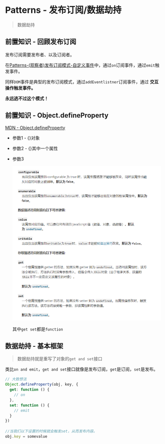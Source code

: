 # Patterns - 发布订阅/数据劫持
> 数据劫持

## 前置知识 - 回顾发布订阅

发布订阅需要发布者、以及订阅者。

在[Patterns-(观察者)发布订阅模式-自定义事件]()中，通过`on`订阅事件，通过`emit`触发事件。

同样`DOM`事件是典型的发布订阅模式，通过`addEventlistner`订阅事件，通过 **交互操作触发事件。**

**永远逃不过这个模式！**

## 前置知识 - Object.defineProperty

[MDN - Object.defineProperty](https://developer.mozilla.org/zh-CN/docs/Web/JavaScript/Reference/Global_Objects/Object/defineProperty)

* 参数1 - {}对象
* 参数2 - {}其中一个属性
* 参数3

    ![设置属性](./img/setting.png)

    其中`get set`都是`function`

## 数据劫持 - 基本框架

> 数据劫持就是重写了对象的`get and set`接口

类比`on and emit`，`get and set`接口就像是发布订阅，`get`是订阅，`set`是发布。

```JavaScript
// 大致想法
Object.defineProperty(obj, key, {
  get: function () {
    // on
  },
  set: function () {
    // emit
  }
})

//当我们以下设置的时候就会触发set，从而发布内容。
obj.key = somevalue
```